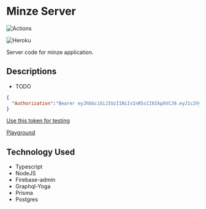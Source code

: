 # Minze Server

![Actions](https://github.com/shubhamxy/minze-server/workflows/MainCI/badge.svg)

![Heroku](https://heroku-badge.herokuapp.com/?app=minze-server)

Server code for minze application.

## **Descriptions**

- TODO


```json
{
  "Authorization":"Bearer eyJhbGciOiJIUzI1NiIsInR5cCI6IkpXVCJ9.eyJ1c2VySWQiOiJjazBzYWdmd2swMDV6MDc4MTAyMDl2Y2IwIiwiaWF0IjoxNTY4OTkzODk4fQ.YNJEAhWgX-pyjHATVrv6xYMOEDQUK5xK2jYvfIKKSWk"
}
```

[Use this token for testing](https://minze-server.herokuapp.com/testing)

[Playground](https://minze-server.herokuapp.com/playground)

## **Technology Used**

- Typescript
- NodeJS
- Firebase-admin
- Graphql-Yoga
- Prisma
- Postgres
